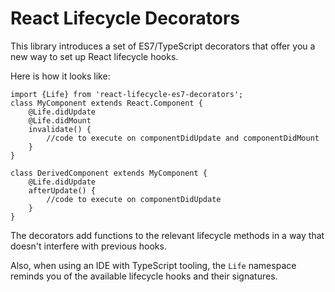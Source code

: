 # React Lifecycle Decorators
This library introduces a set of ES7/TypeScript decorators that offer you a new way to set up React lifecycle hooks.

Here is how it looks like:

	import {Life} from 'react-lifecycle-es7-decorators';
	class MyComponent extends React.Component {
		@Life.didUpdate
		@Life.didMount
		invalidate() {
			//code to execute on componentDidUpdate and componentDidMount
		}
	}

	class DerivedComponent extends MyComponent {
		@Life.didUpdate
		afterUpdate() {
			//code to execute on componentDidUpdate
		}
	}

The decorators add functions to the relevant lifecycle methods in a way that doesn't interfere with previous hooks.

Also, when using an IDE with TypeScript tooling, the `Life` namespace reminds you of the available lifecycle hooks and their signatures.